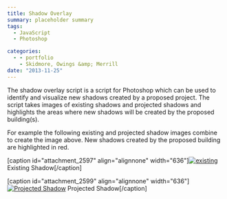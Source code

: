 ```yaml
---
title: Shadow Overlay
summary: placeholder summary
tags:
  - JavaScript
  - Photoshop

categories:
  - - portfolio
    - Skidmore, Owings &amp; Merrill
date: "2013-11-25"
---
```


The shadow overlay script is a script for Photoshop which can be used to identify and visualize new shadows created by a proposed project. The script takes images of existing shadows and projected shadows and highlights the areas where new shadows will be created by the proposed building(s).

For example the following existing and projected shadow images combine to create the image above. New shadows created by the proposed building are highlighted in red.

\[caption id="attachment_2597" align="alignnone" width="636"\][![existing](http://www.ericanastas.com/wp-content/uploads/2013/11/existing-636x393.png "Existing Shadow")](existing.png) Existing Shadow\[/caption\]

\[caption id="attachment_2599" align="alignnone" width="636"\][![Projected Shadow](http://www.ericanastas.com/wp-content/uploads/2013/11/projected-636x393.png)](projected.png) Projected Shadow\[/caption\]
